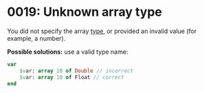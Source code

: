 # 0019: Unknown array type

You did not specify the array [type](../../coding/arrays.md#array-declaration), or provided an invalid value (for example, a number).

**Possible solutions:** use a valid type name:

```pascal
var
    $var: array 10 of Double // incorrect
    $var: array 10 of Float // correct
end
```
